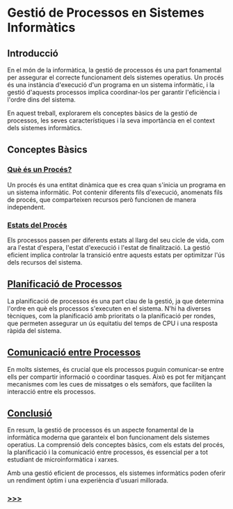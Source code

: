 # Gestió de Processos en Sistemes Informàtics

## Introducció

En el món de la informàtica, la gestió de processos és una part fonamental per assegurar el correcte funcionament dels sistemes operatius. Un procés és una instància d'execució d'un programa en un sistema informàtic, i la gestió d'aquests processos implica coordinar-los per garantir l'eficiència i l'ordre dins del sistema.

En aquest treball, explorarem els conceptes bàsics de la gestió de processos, les seves característiques i la seva importància en el context dels sistemes informàtics.

## Conceptes Bàsics

### [Què és un Procés?](/sistemas/processos/2.1_Què_és_un_Procés)

Un procés és una entitat dinàmica que es crea quan s'inicia un programa en un sistema informàtic. Pot contenir diferents fils d'execució, anomenats fils de procés, que comparteixen recursos però funcionen de manera independent.

### [Estats del Procés](/sistemas/processos/2.2_Estats_del_Procés)
Els processos passen per diferents estats al llarg del seu cicle de vida, com ara l'estat d'espera, l'estat d'execució i l'estat de finalització. La gestió eficient implica controlar la transició entre aquests estats per optimitzar l'ús dels recursos del sistema.

## [Planificació de Processos](/sistemas/processos/3_Planificació_de_Processos)

La planificació de processos és una part clau de la gestió, ja que determina l'ordre en què els processos s'executen en el sistema. N'hi ha diverses tècniques, com la planificació amb prioritats o la planificació per rondes, que permeten assegurar un ús equitatiu del temps de CPU i una resposta ràpida del sistema.

## [Comunicació entre Processos](/sistemas/processos/4_Comunicació_entre_Processos)

En molts sistemes, és crucial que els processos puguin comunicar-se entre ells per compartir informació o coordinar tasques. Això es pot fer mitjançant mecanismes com les cues de missatges o els semàfors, que faciliten la interacció entre els processos.

## [Conclusió](/sistemas/processos/5_Conclusió)

En resum, la gestió de processos és un aspecte fonamental de la informàtica moderna que garanteix el bon funcionament dels sistemes operatius. La comprensió dels conceptes bàsics, com els estats del procés, la planificació i la comunicació entre processos, és essencial per a tot estudiant de microinformàtica i xarxes.

Amb una gestió eficient de processos, els sistemes informàtics poden oferir un rendiment òptim i una experiència d'usuari millorada.

### [>>>](/sistemas/processos/2.1_Què_és_un_Procés)